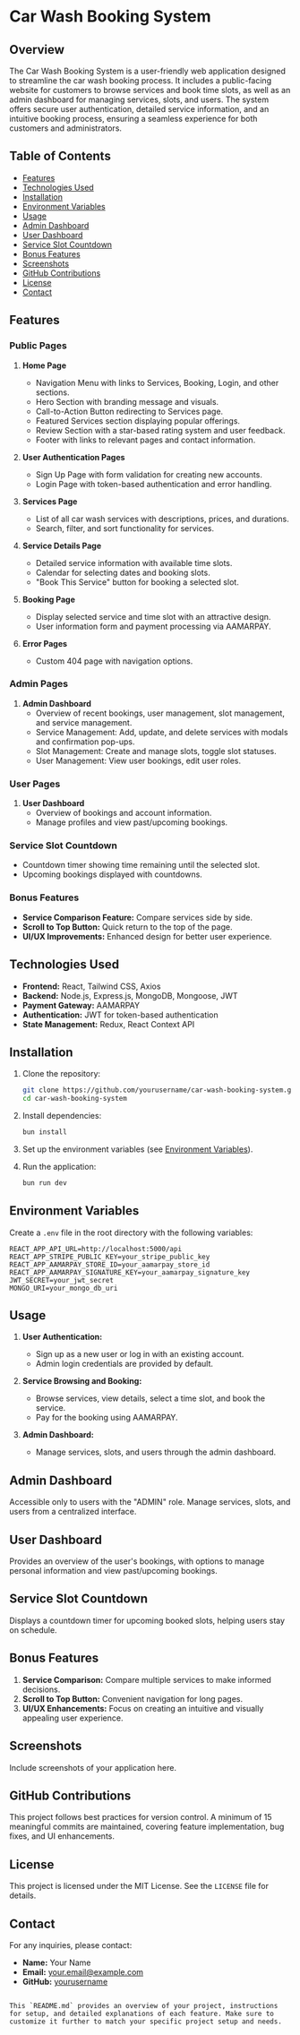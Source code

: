 # Car Wash Booking System

## Overview

The Car Wash Booking System is a user-friendly web application designed to streamline the car wash booking process. It includes a public-facing website for customers to browse services and book time slots, as well as an admin dashboard for managing services, slots, and users. The system offers secure user authentication, detailed service information, and an intuitive booking process, ensuring a seamless experience for both customers and administrators.

## Table of Contents

- [Features](#features)
- [Technologies Used](#technologies-used)
- [Installation](#installation)
- [Environment Variables](#environment-variables)
- [Usage](#usage)
- [Admin Dashboard](#admin-dashboard)
- [User Dashboard](#user-dashboard)
- [Service Slot Countdown](#service-slot-countdown)
- [Bonus Features](#bonus-features)
- [Screenshots](#screenshots)
- [GitHub Contributions](#github-contributions)
- [License](#license)
- [Contact](#contact)

## Features

### Public Pages

1. **Home Page**

   - Navigation Menu with links to Services, Booking, Login, and other sections.
   - Hero Section with branding message and visuals.
   - Call-to-Action Button redirecting to Services page.
   - Featured Services section displaying popular offerings.
   - Review Section with a star-based rating system and user feedback.
   - Footer with links to relevant pages and contact information.

2. **User Authentication Pages**

   - Sign Up Page with form validation for creating new accounts.
   - Login Page with token-based authentication and error handling.

3. **Services Page**

   - List of all car wash services with descriptions, prices, and durations.
   - Search, filter, and sort functionality for services.

4. **Service Details Page**

   - Detailed service information with available time slots.
   - Calendar for selecting dates and booking slots.
   - "Book This Service" button for booking a selected slot.

5. **Booking Page**

   - Display selected service and time slot with an attractive design.
   - User information form and payment processing via AAMARPAY.

6. **Error Pages**
   - Custom 404 page with navigation options.

### Admin Pages

1. **Admin Dashboard**
   - Overview of recent bookings, user management, slot management, and service management.
   - Service Management: Add, update, and delete services with modals and confirmation pop-ups.
   - Slot Management: Create and manage slots, toggle slot statuses.
   - User Management: View user bookings, edit user roles.

### User Pages

1. **User Dashboard**
   - Overview of bookings and account information.
   - Manage profiles and view past/upcoming bookings.

### Service Slot Countdown

- Countdown timer showing time remaining until the selected slot.
- Upcoming bookings displayed with countdowns.

### Bonus Features

- **Service Comparison Feature:** Compare services side by side.
- **Scroll to Top Button:** Quick return to the top of the page.
- **UI/UX Improvements:** Enhanced design for better user experience.

## Technologies Used

- **Frontend:** React, Tailwind CSS, Axios
- **Backend:** Node.js, Express.js, MongoDB, Mongoose, JWT
- **Payment Gateway:** AAMARPAY
- **Authentication:** JWT for token-based authentication
- **State Management:** Redux, React Context API

## Installation

1. Clone the repository:

   ```bash
   git clone https://github.com/yourusername/car-wash-booking-system.git
   cd car-wash-booking-system
   ```

2. Install dependencies:

   ```bash
   bun install
   ```

3. Set up the environment variables (see [Environment Variables](#environment-variables)).

4. Run the application:
   ```bash
   bun run dev
   ```

## Environment Variables

Create a `.env` file in the root directory with the following variables:

```plaintext
REACT_APP_API_URL=http://localhost:5000/api
REACT_APP_STRIPE_PUBLIC_KEY=your_stripe_public_key
REACT_APP_AAMARPAY_STORE_ID=your_aamarpay_store_id
REACT_APP_AAMARPAY_SIGNATURE_KEY=your_aamarpay_signature_key
JWT_SECRET=your_jwt_secret
MONGO_URI=your_mongo_db_uri
```

## Usage

1. **User Authentication:**

   - Sign up as a new user or log in with an existing account.
   - Admin login credentials are provided by default.

2. **Service Browsing and Booking:**

   - Browse services, view details, select a time slot, and book the service.
   - Pay for the booking using AAMARPAY.

3. **Admin Dashboard:**
   - Manage services, slots, and users through the admin dashboard.

## Admin Dashboard

Accessible only to users with the "ADMIN" role. Manage services, slots, and users from a centralized interface.

## User Dashboard

Provides an overview of the user's bookings, with options to manage personal information and view past/upcoming bookings.

## Service Slot Countdown

Displays a countdown timer for upcoming booked slots, helping users stay on schedule.

## Bonus Features

1. **Service Comparison:** Compare multiple services to make informed decisions.
2. **Scroll to Top Button:** Convenient navigation for long pages.
3. **UI/UX Enhancements:** Focus on creating an intuitive and visually appealing user experience.

## Screenshots

Include screenshots of your application here.

## GitHub Contributions

This project follows best practices for version control. A minimum of 15 meaningful commits are maintained, covering feature implementation, bug fixes, and UI enhancements.

## License

This project is licensed under the MIT License. See the `LICENSE` file for details.

## Contact

For any inquiries, please contact:

- **Name:** Your Name
- **Email:** your.email@example.com
- **GitHub:** [yourusername](https://github.com/yourusername)

```

This `README.md` provides an overview of your project, instructions for setup, and detailed explanations of each feature. Make sure to customize it further to match your specific project setup and needs.
```
